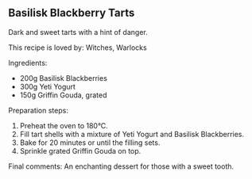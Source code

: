 ## Basilisk Blackberry Tarts

Dark and sweet tarts with a hint of danger.

This recipe is loved by: Witches, Warlocks

Ingredients:

* 200g Basilisk Blackberries
* 300g Yeti Yogurt
* 150g Griffin Gouda, grated

Preparation steps:

1. Preheat the oven to 180°C.
2. Fill tart shells with a mixture of Yeti Yogurt and Basilisk Blackberries.
3. Bake for 20 minutes or until the filling sets.
4. Sprinkle grated Griffin Gouda on top.

Final comments: An enchanting dessert for those with a sweet tooth.

